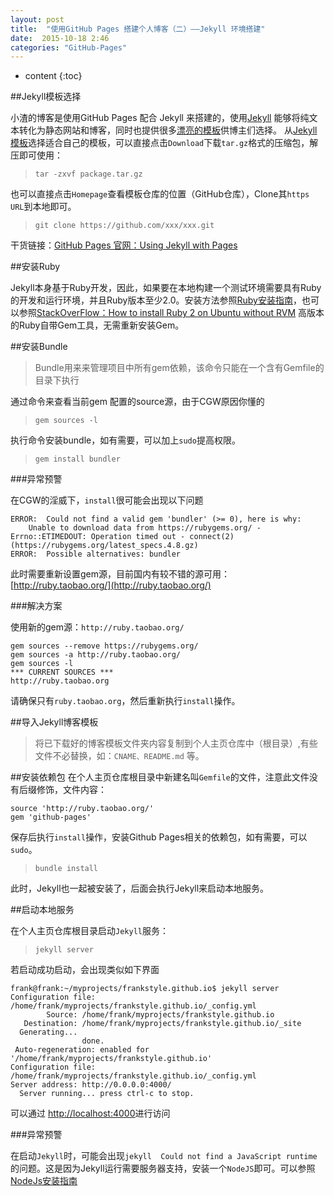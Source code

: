```yaml
---
layout: post
title:  "使用GitHub Pages 搭建个人博客（二）——Jekyll 环境搭建"
date:  2015-10-18 2:46
categories: "GitHub-Pages"
---
```


* content
{:toc}

##Jekyll模板选择

小渣的博客是使用GitHub Pages 配合 Jekyll 来搭建的，使用[Jekyll](http://jekyll.bootcss.com/) 能够将纯文本转化为静态网站和博客，同时也提供很多[漂亮的模板](http://jekyllthemes.org/)供博主们选择。
从[Jekyll模板](http://jekyllthemes.org/)选择适合自己的模板，可以直接点击`Download`下载`tar.gz`格式的压缩包，解压即可使用：

>`tar -zxvf package.tar.gz`

也可以直接点击`Homepage`查看模板仓库的位置（GitHub仓库），Clone其`https URL`到本地即可。

>`git clone https://github.com/xxx/xxx.git`

干货链接：[GitHub Pages 官网：Using Jekyll with Pages](https://help.github.com/articles/using-jekyll-with-pages)

##安装Ruby

Jekyll本身基于Ruby开发，因此，如果要在本地构建一个测试环境需要具有Ruby的开发和运行环境，并且Ruby版本至少2.0。安装方法参照[Ruby安装指南](http://frankstyle.com/2015/10/18/Ruby-install/)，也可以参照[StackOverFlow：How to install Ruby 2 on Ubuntu without RVM](http://stackoverflow.com/questions/18490591/how-to-install-ruby-2-on-ubuntu-without-rvm)
高版本的Ruby自带Gem工具，无需重新安装Gem。


##安装Bundle

>Bundle用来来管理项目中所有gem依赖，该命令只能在一个含有Gemfile的目录下执行

通过命令来查看当前gem 配置的source源，由于CGW原因你懂的

>`gem sources -l`

执行命令安装bundle，如有需要，可以加上`sudo`提高权限。

>`gem install bundler`


###异常预警

在CGW的淫威下，`install`很可能会出现以下问题

	ERROR:  Could not find a valid gem 'bundler' (>= 0), here is why:
		Unable to download data from https://rubygems.org/ - Errno::ETIMEDOUT: Operation timed out - connect(2) (https://rubygems.org/latest_specs.4.8.gz)
	ERROR:  Possible alternatives: bundler

此时需要重新设置gem源，目前国内有较不错的源可用：[http://ruby.taobao.org/](http://ruby.taobao.org/)


###解决方案

使用新的gem源：`http://ruby.taobao.org/`
	
	gem sources --remove https://rubygems.org/
	gem sources -a http://ruby.taobao.org/
	gem sources -l
	*** CURRENT SOURCES ***
	http://ruby.taobao.org

请确保只有`ruby.taobao.org`，然后重新执行`install`操作。


##导入Jekyll博客模板

>将已下载好的博客模板文件夹内容复制到个人主页仓库中（根目录）,有些文件不必替换，如：`CNAME、README.md` 等。

##安装依赖包
在个人主页仓库根目录中新建名叫`Gemfile`的文件，注意此文件没有后缀修饰，文件内容：

	source 'http://ruby.taobao.org/'
	gem 'github-pages'

保存后执行`install`操作，安装Github Pages相关的依赖包，如有需要，可以`sudo`。

>`bundle install`

此时，Jekyll也一起被安装了，后面会执行Jekyll来启动本地服务。


##启动本地服务

在个人主页仓库根目录启动`Jekyll`服务：

>`jekyll server`

若启动成功启动，会出现类似如下界面

	frank@frank:~/myprojects/frankstyle.github.io$ jekyll server
	Configuration file: /home/frank/myprojects/frankstyle.github.io/_config.yml
            Source: /home/frank/myprojects/frankstyle.github.io
       Destination: /home/frank/myprojects/frankstyle.github.io/_site
      Generating... 
                    done.
	 Auto-regeneration: enabled for '/home/frank/myprojects/frankstyle.github.io'
	Configuration file: /home/frank/myprojects/frankstyle.github.io/_config.yml
    Server address: http://0.0.0.0:4000/
	  Server running... press ctrl-c to stop.

可以通过 [http://localhost:4000](http://localhost:4000)进行访问


###异常预警

在启动`Jekyll`时，可能会出现`jekyll  Could not find a JavaScript runtime`的问题。这是因为Jekyll运行需要服务器支持，安装一个`NodeJS`即可。可以参照[NodeJs安装指南](#)
